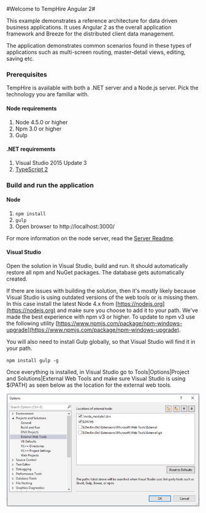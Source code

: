 #Welcome to TempHire Angular 2#

This example demonstrates a reference architecture for data driven business applications. It uses Angular 2 as the overall application framework and Breeze for the distributed client data management.

The application demonstrates common scenarios found in these types of applications such as multi-screen routing, master-detail views, editing, saving etc.

### Prerequisites ###

TempHire is available with both a .NET server and a Node.js server. Pick the technology you are familiar with. 

#### Node requirements ####

1. Node 4.5.0 or higher
2. Npm 3.0 or higher
3. Gulp

#### .NET requirements ####

1. Visual Studio 2015 Update 3
2. [TypeScript 2](https://blogs.msdn.microsoft.com/typescript/2016/09/22/announcing-typescript-2-0/)

### Build and run the application ###

#### Node ####

1. `npm install`
2. `gulp`
3. Open browser to http://localhost:3000/

For more information on the node server, read the [Server Readme](./Express/README.md).

#### Visual Studio ####

Open the solution in Visual Studio, build and run. It should automatically restore all npm and NuGet packages. The database gets automatically created. 

If there are issues with building the solution, then it's mostly likely because Visual Studio is using outdated versions of the web tools or is missing them. In this case install the latest Node 4.x from [https://nodejs.org](https://nodejs.org) and make sure you choose to add it to your path. We've made the best experience with npm v3 or higher. To update to npm v3 use the following utility [https://www.npmjs.com/package/npm-windows-upgrade](https://www.npmjs.com/package/npm-windows-upgrade). 

You will also need to install Gulp globally, so that Visual Studio will find it in your path.

`npm install gulp -g`

Once everything is installed, in Visual Studio go to Tools|Options|Project and Solutions|External Web Tools and make sure Visual Studio is using $(PATH) as seen below as the location for the external web tools.

![External Web Tools](vs-config.png?raw=true "External Web Tools")
